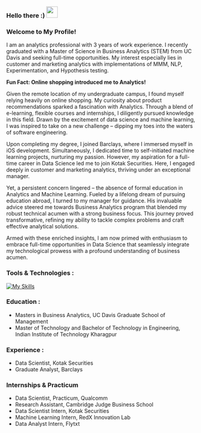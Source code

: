 ### Hello there :) <img src="https://media.giphy.com/media/hvRJCLFzcasrR4ia7z/giphy.gif" width="30px"/> 

### Welcome to My Profile!

I am an analytics professional with 3 years of work experience. I recently graduated with a Master of Science in Business Analytics (STEM) from UC Davis and seeking full-time opportunities. My interest especially lies in customer and marketing analytics with implementations of MMM, NLP, Experimentation, and Hypothesis testing.
 
**Fun Fact: Online shopping introduced me to Analytics!**

Given the remote location of my undergraduate campus, I found myself relying heavily on online shopping. My curiosity about product recommendations sparked a fascination with Analytics. Through a blend of e-learning, flexible courses and internships, I diligently pursued knowledge in this field. Drawn by the excitement of data science and machine learning, I was inspired to take on a new challenge – dipping my toes into the waters of software engineering.

Upon completing my degree, I joined Barclays, where I immersed myself in iOS development. Simultaneously, I dedicated time to self-initiated machine learning projects, nurturing my passion. However, my aspiration for a full-time career in Data Science led me to join Kotak Securities. Here, I engaged deeply in customer and marketing analytics, thriving under an exceptional manager.

Yet, a persistent concern lingered – the absence of formal education in Analytics and Machine Learning. Fueled by a lifelong dream of pursuing education abroad, I turned to my manager for guidance. His invaluable advice steered me towards Business Analytics program that blended my robust technical acumen with a strong business focus. This journey proved transformative, refining my ability to tackle complex problems and craft effective analytical solutions.

Armed with these enriched insights, I am now primed with enthusiasm to embrace full-time opportunities in Data Science that seamlessly integrate my technological prowess with a profound understanding of business acumen.


### Tools & Technologies :

[![My Skills](https://skillicons.dev/icons?i=py,r,mysql,mongodb,aws,gcp,azure,tensorflow,kafka)](https://skillicons.dev)

### Education :
* Masters in Business Analytics, UC Davis Graduate School of Management
* Master of Technology and Bachelor of Technology in Engineering, Indian Institute of Technology Kharagpur

### Experience :
* Data Scientist, Kotak Securities
* Graduate Analyst, Barclays

### Internships & Practicum
* Data Scientist, Practicum, Qualcomm
* Research Assistant, Cambridge Judge Business School
* Data Scientist Intern, Kotak Securities
* Machine Learning Intern, RedX Innovation Lab
* Data Analyst Intern, Flytxt

<!---
![Arpita's GitHub stats](https://github-readme-stats.vercel.app/api?username=arpitamangal&theme=graywhite&show_icons=true&hide_border=true&card_width=350)![GitHub Streak](http://github-readme-streak-stats.herokuapp.com/?user=arpitamangal&theme=graywhite&hide_border=true&card_width=400)
--->


